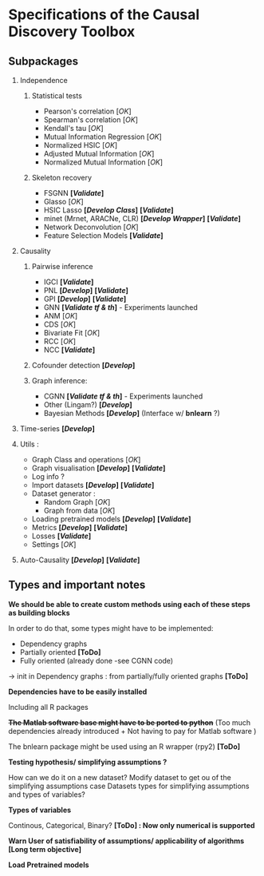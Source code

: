 # Specifications of the Causal Discovery Toolbox

## Subpackages 

1. Independence
   1. Statistical tests
       * Pearson's correlation [_OK_]
       * Spearman's correlation [_OK_]
       * Kendall's tau [_OK_]
       * Mutual Information Regression [_OK_]
       * Normalized HSIC [_OK_] 
       * Adjusted Mutual Information [_OK_] 
       * Normalized Mutual Information [_OK_]
       
   2. Skeleton recovery
       * FSGNN **[_Validate_]**
       * Glasso [_OK_]
       * HSIC Lasso **[_Develop Class_]** **[_Validate_]**
       * minet (Mrnet, ARACNe, CLR) **[_Develop Wrapper_]** **[_Validate_]**
       * Network Deconvolution [_OK_]
       * Feature Selection Models **[_Validate_]**
       
2. Causality
   1. Pairwise inference
      
      * IGCI **[_Validate_]**
      * PNL **[_Develop_]** **[_Validate_]**
      * GPI **[_Develop_]** **[_Validate_]**
      * GNN **[_Validate tf & th_]** - Experiments launched
      * ANM [_OK_]
      * CDS [_OK_]
      * Bivariate Fit [_OK_]
      * RCC [_OK_]
      * NCC **[_Validate_]** 
  
   2. Cofounder detection **[_Develop_]**
   3. Graph inference:
      * CGNN **[_Validate tf & th_]** - Experiments launched
      * Other (Lingam?) **[_Develop_]** 
      * Bayesian Methods **[_Develop_]** (Interface w/ **bnlearn** ?)

3. Time-series **[_Develop_]** 
4. Utils :
   * Graph Class and operations [_OK_] 
   * Graph visualisation **[_Develop_]** **[_Validate_]**
   * Log info ? 
   * Import datasets **[_Develop_]** **[_Validate_]**
   * Dataset generator :
       * Random Graph [_OK_]
       * Graph from data [_OK_]
   * Loading pretrained models **[_Develop_]** **[_Validate_]**
   * Metrics **[_Develop_]** **[_Validate_]**
   * Losses **[_Validate_]**
   * Settings [_OK_]
	  
5. Auto-Causality **[_Develop_]** **[_Validate_]**

## Types and important notes

**We should be able to create custom methods using each of these steps as building blocks**

In order to do that, some types might have to be implemented:
* Dependency graphs
* Partially oriented **[ToDo]**
* Fully oriented (already done -see CGNN code)

-> init in Dependency graphs : from partially/fully oriented graphs **[ToDo]**

**Dependencies have to be easily installed**

Including all R packages

**~~The Matlab software base might have to be ported to python~~** 
(Too much dependencies already introduced + Not having to pay for Matlab software )

The bnlearn package might be used using an R wrapper (rpy2) **[ToDo]**

**Testing hypothesis/ simplifying assumptions ?** 

How can we do it on a new dataset?
Modify dataset to get ou of the simplifying assumptions case
Datasets types for simplifying assumptions and types of variables? 

**Types of variables**

Continous, Categorical, Binary? **[ToDo] : Now only numerical is supported**

**Warn User of satisfiability of assumptions/ applicability of algorithms [Long term objective]** 

**Load Pretrained models** 
